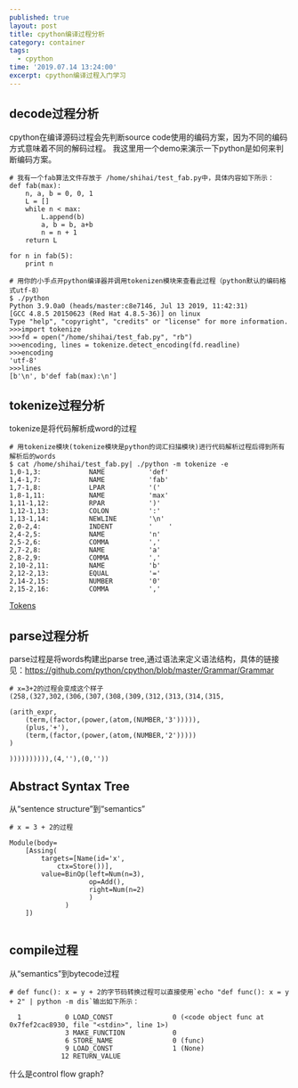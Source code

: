 ```yaml
---
published: true
layout: post
title: cpython编译过程分析
category: container
tags:
  - cpython
time: '2019.07.14 13:24:00'
excerpt: cpython编译过程入门学习
---
```


## decode过程分析

cpython在编译源码过程会先判断source code使用的编码方案，因为不同的编码方式意味着不同的解码过程。
我这里用一个demo来演示一下python是如何来判断编码方案。
```
# 我有一个fab算法文件存放于 /home/shihai/test_fab.py中，具体内容如下所示：
def fab(max):
    n, a, b = 0, 0, 1
    L = []
    while n < max:
        L.append(b)
        a, b = b, a+b
        n = n + 1
    return L

for n in fab(5):
    print n

# 用你的小手点开python编译器并调用tokenizen模块来查看此过程（python默认的编码格式utf-8）
$ ./python
Python 3.9.0a0 (heads/master:c8e7146, Jul 13 2019, 11:42:31)
[GCC 4.8.5 20150623 (Red Hat 4.8.5-36)] on linux
Type "help", "copyright", "credits" or "license" for more information.
>>>import tokenize
>>>fd = open("/home/shihai/test_fab.py", "rb")
>>>encoding, lines = tokenize.detect_encoding(fd.readline)
>>>encoding
'utf-8'
>>>lines
[b'\n', b'def fab(max):\n']
```

## tokenize过程分析

tokenize是将代码解析成word的过程

```
# 用tokenize模块(tokenize模块是python的词汇扫描模块)进行代码解析过程后得到所有解析后的words
$ cat /home/shihai/test_fab.py| ./python -m tokenize -e
1,0-1,3:            NAME           'def'
1,4-1,7:            NAME           'fab'
1,7-1,8:            LPAR           '('
1,8-1,11:           NAME           'max'
1,11-1,12:          RPAR           ')'
1,12-1,13:          COLON          ':'
1,13-1,14:          NEWLINE        '\n'
2,0-2,4:            INDENT         '    '
2,4-2,5:            NAME           'n'
2,5-2,6:            COMMA          ','
2,7-2,8:            NAME           'a'
2,8-2,9:            COMMA          ','
2,10-2,11:          NAME           'b'
2,12-2,13:          EQUAL          '='
2,14-2,15:          NUMBER         '0'
2,15-2,16:          COMMA          ','
```

[Tokens](https://github.com/python/cpython/blob/master/Grammar/Tokens)


## parse过程分析

parse过程是将words构建出parse tree,通过语法来定义语法结构，具体的链接见：https://github.com/python/cpython/blob/master/Grammar/Grammar
```
# x=3+2的过程会变成这个样子
(258,(327,302,(306,(307,(308,(309,(312,(313,(314,(315,

(arith_expr,
    (term,(factor,(power,(atom,(NUMBER,'3'))))),
    (plus,'+'),
    (term,(factor,(power,(atom,(NUMBER,'2')))))
)

)))))))))),(4,''),(0,''))
```

## Abstract Syntax Tree

从“sentence structure”到“semantics”

```
# x = 3 + 2的过程

Module(body=
    [Assing(
        targets=[Name(id='x',
            ctx=Store())],
        value=BinOp(left=Num(n=3),
                    op=Add(),
                    right=Num(n=2)
                    )
              )
    ])
                    
```

## compile过程

从“semantics”到bytecode过程

```
# def func(): x = y + 2的字节码转换过程可以直接使用`echo "def func(): x = y + 2" | python -m dis`输出如下所示：

  1           0 LOAD_CONST               0 (<code object func at 0x7fef2cac8930, file "<stdin>", line 1>)
              3 MAKE_FUNCTION            0
              6 STORE_NAME               0 (func)
              9 LOAD_CONST               1 (None)
             12 RETURN_VALUE
```

什么是control flow graph?
